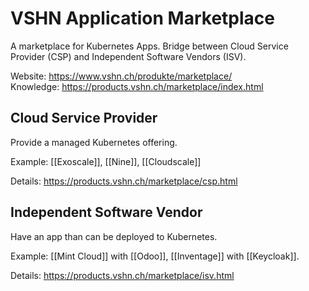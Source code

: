 # VSHN Application Marketplace

A marketplace for Kubernetes Apps. Bridge between Cloud Service Provider (CSP) and Independent Software Vendors (ISV).

Website: <https://www.vshn.ch/produkte/marketplace/>\
Knowledge: <https://products.vshn.ch/marketplace/index.html>

## Cloud Service Provider

Provide a managed Kubernetes offering.

Example: [[Exoscale]], [[Nine]], [[Cloudscale]]

Details: <https://products.vshn.ch/marketplace/csp.html>

## Independent Software Vendor

Have an app than can be deployed to Kubernetes.

Example: [[Mint Cloud]] with [[Odoo]], [[Inventage]] with [[Keycloak]]. 

Details: <https://products.vshn.ch/marketplace/isv.html>
